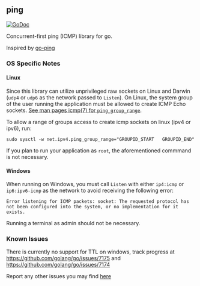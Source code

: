 ## ping

[![GoDoc](https://godoc.org/github.com/glinton/ping?status.svg)](https://godoc.org/github.com/glinton/ping)

Concurrent-first ping (ICMP) library for go.

Inspired by [go-ping](https://github.com/sparrc/go-ping)


### OS Specific Notes

#### Linux

Since this library can utilize unprivileged raw sockets on Linux and Darwin (`udp4` or `udp6` as the network passed to `Listen`). On Linux, the system group of the user running the application must be allowed to create ICMP Echo sockets. [See man pages icmp(7) for `ping_group_range`](http://man7.org/linux/man-pages/man7/icmp.7.html).

To allow a range of groups access to create icmp sockets on linux (ipv4 or ipv6), run:
```
sudo sysctl -w net.ipv4.ping_group_range="GROUPID_START   GROUPID_END"
```

If you plan to run your application as `root`, the aforementioned commmand is not necessary.

#### Windows

When running on Windows, you must call `Listen` with either `ip4:icmp` or `ip6:ipv6-icmp` as the network to avoid receiving the following error:

```
Error listening for ICMP packets: socket: The requested protocol has not been configured into the system, or no implementation for it exists.
```

Running a terminal as admin should not be necessary.


### Known Issues

There is currently no support for TTL on windows, track progress at https://github.com/golang/go/issues/7175 and https://github.com/golang/go/issues/7174

Report any other issues you may find [here](https://github.com/glinton/ping/issues/new)

